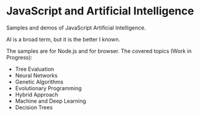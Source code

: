 # JavaScript and Artificial Intelligence

Samples and demos of JavaScript Artificial Intelligence.

AI is a broad term, but it is the better I known.

The samples are for Node.js and for browser. The covered topics (Work in Progress):

- Tree Evaluation
- Neural Networks
- Genetic Algorithms
- Evolutionary Programming
- Hybrid Approach
- Machine and Deep Learning
- Decision Trees


